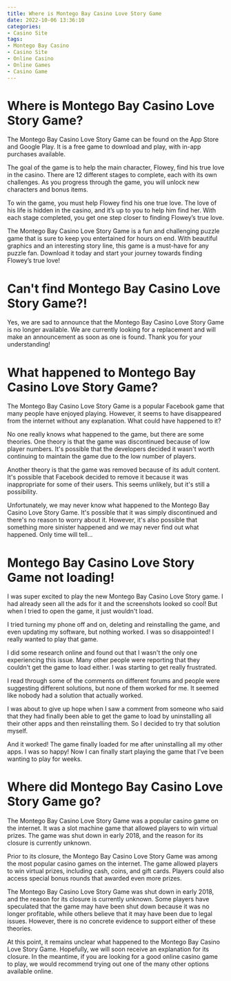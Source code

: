 ```yaml
---
title: Where is Montego Bay Casino Love Story Game
date: 2022-10-06 13:36:10
categories:
- Casino Site
tags:
- Montego Bay Casino
- Casino Site
- Online Casino
- Online Games
- Casino Game
---
```



#  Where is Montego Bay Casino Love Story Game?

The Montego Bay Casino Love Story Game can be found on the App Store and Google Play. It is a free game to download and play, with in-app purchases available.

The goal of the game is to help the main character, Flowey, find his true love in the casino. There are 12 different stages to complete, each with its own challenges. As you progress through the game, you will unlock new characters and bonus items.

To win the game, you must help Flowey find his one true love. The love of his life is hidden in the casino, and it’s up to you to help him find her. With each stage completed, you get one step closer to finding Flowey’s true love.

The Montego Bay Casino Love Story Game is a fun and challenging puzzle game that is sure to keep you entertained for hours on end. With beautiful graphics and an interesting story line, this game is a must-have for any puzzle fan. Download it today and start your journey towards finding Flowey’s true love!

#  Can't find Montego Bay Casino Love Story Game?!

Yes, we are sad to announce that the Montego Bay Casino Love Story Game is no longer available. We are currently looking for a replacement and will make an announcement as soon as one is found. Thank you for your understanding!

#  What happened to Montego Bay Casino Love Story Game?

The Montego Bay Casino Love Story Game is a popular Facebook game that many people have enjoyed playing. However, it seems to have disappeared from the internet without any explanation. What could have happened to it?

No one really knows what happened to the game, but there are some theories. One theory is that the game was discontinued because of low player numbers. It's possible that the developers decided it wasn't worth continuing to maintain the game due to the low number of players.

Another theory is that the game was removed because of its adult content. It's possible that Facebook decided to remove it because it was inappropriate for some of their users. This seems unlikely, but it's still a possibility.

Unfortunately, we may never know what happened to the Montego Bay Casino Love Story Game. It's possible that it was simply discontinued and there's no reason to worry about it. However, it's also possible that something more sinister happened and we may never find out what happened. Only time will tell…

#  Montego Bay Casino Love Story Game not loading!

I was super excited to play the new Montego Bay Casino Love Story game. I had already seen all the ads for it and the screenshots looked so cool! But when I tried to open the game, it just wouldn't load.

I tried turning my phone off and on, deleting and reinstalling the game, and even updating my software, but nothing worked. I was so disappointed! I really wanted to play that game.

I did some research online and found out that I wasn't the only one experiencing this issue. Many other people were reporting that they couldn't get the game to load either. I was starting to get really frustrated.

I read through some of the comments on different forums and people were suggesting different solutions, but none of them worked for me. It seemed like nobody had a solution that actually worked.

I was about to give up hope when I saw a comment from someone who said that they had finally been able to get the game to load by uninstalling all their other apps and then reinstalling them. So I decided to try that solution myself.

And it worked! The game finally loaded for me after uninstalling all my other apps. I was so happy! Now I can finally start playing the game that I've been wanting to play for weeks.

#  Where did Montego Bay Casino Love Story Game go?

The Montego Bay Casino Love Story Game was a popular casino game on the internet. It was a slot machine game that allowed players to win virtual prizes. The game was shut down in early 2018, and the reason for its closure is currently unknown.

Prior to its closure, the Montego Bay Casino Love Story Game was among the most popular casino games on the internet. The game allowed players to win virtual prizes, including cash, coins, and gift cards. Players could also access special bonus rounds that awarded even more prizes.

The Montego Bay Casino Love Story Game was shut down in early 2018, and the reason for its closure is currently unknown. Some players have speculated that the game may have been shut down because it was no longer profitable, while others believe that it may have been due to legal issues. However, there is no concrete evidence to support either of these theories.

At this point, it remains unclear what happened to the Montego Bay Casino Love Story Game. Hopefully, we will soon receive an explanation for its closure. In the meantime, if you are looking for a good online casino game to play, we would recommend trying out one of the many other options available online.